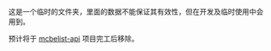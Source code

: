这是一个临时的文件夹，里面的数据不能保证其有效性，但在开发及临时使用中会用到。

预计将于 [mcbelist-api](https://github.com/PFiS1737/mcbelist-api) 项目完工后移除。
